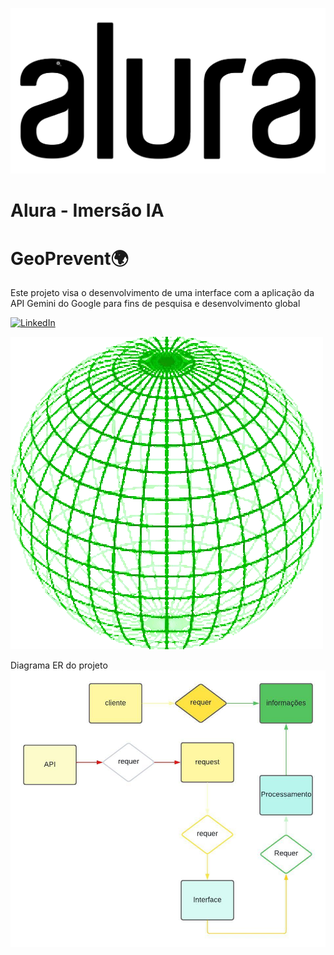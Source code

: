 ![Descrição do GIF](alura.gif)

# Alura - Imersão IA 

# GeoPrevent🌍
Este projeto visa o desenvolvimento de uma interface com a aplicação da API Gemini do Google para fins de pesquisa e desenvolvimento global

[![LinkedIn](https://img.shields.io/badge/LinkedIn-0077B5?style=for-the-badge&logo=linkedin&logoColor=white)](https://www.linkedin.com/in/kaue-caires/)

![World](world.gif)

Diagrama ER do projeto
![diagrama](diagram.jpeg)



